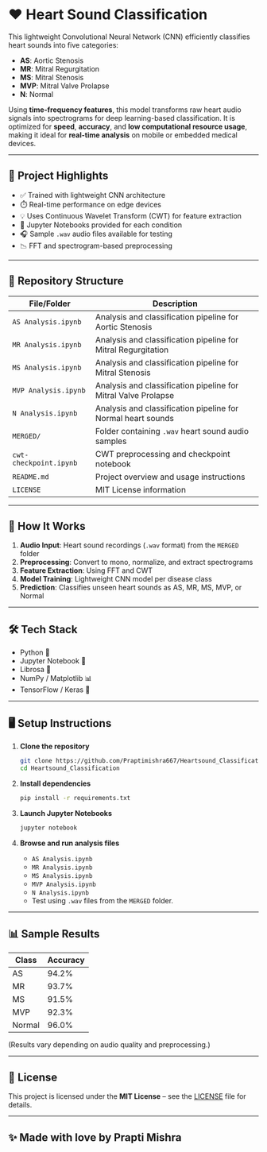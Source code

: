 # ❤️ Heart Sound Classification

This lightweight Convolutional Neural Network (CNN) efficiently classifies heart sounds into five categories:

- **AS**: Aortic Stenosis  
- **MR**: Mitral Regurgitation  
- **MS**: Mitral Stenosis  
- **MVP**: Mitral Valve Prolapse  
- **N**: Normal  

Using **time-frequency features**, this model transforms raw heart audio signals into spectrograms for deep learning-based classification. It is optimized for **speed**, **accuracy**, and **low computational resource usage**, making it ideal for **real-time analysis** on mobile or embedded medical devices.

---

## 🧠 Project Highlights

- ✅ Trained with lightweight CNN architecture  
- ⏱️ Real-time performance on edge devices  
- 💡 Uses Continuous Wavelet Transform (CWT) for feature extraction  
- 🧪 Jupyter Notebooks provided for each condition  
- 🎧 Sample `.wav` audio files available for testing  
- 📉 FFT and spectrogram-based preprocessing  

---

## 📁 Repository Structure

| File/Folder         | Description |
|---------------------|-------------|
| `AS Analysis.ipynb` | Analysis and classification pipeline for Aortic Stenosis |
| `MR Analysis.ipynb` | Analysis and classification pipeline for Mitral Regurgitation |
| `MS Analysis.ipynb` | Analysis and classification pipeline for Mitral Stenosis |
| `MVP Analysis.ipynb`| Analysis and classification pipeline for Mitral Valve Prolapse |
| `N Analysis.ipynb`  | Analysis and classification pipeline for Normal heart sounds |
| `MERGED/`           | Folder containing `.wav` heart sound audio samples |
| `cwt-checkpoint.ipynb` | CWT preprocessing and checkpoint notebook |
| `README.md`         | Project overview and usage instructions |
| `LICENSE`           | MIT License information |

---

## 🚀 How It Works

1. **Audio Input**: Heart sound recordings (`.wav` format) from the `MERGED` folder  
2. **Preprocessing**: Convert to mono, normalize, and extract spectrograms  
3. **Feature Extraction**: Using FFT and CWT  
4. **Model Training**: Lightweight CNN model per disease class  
5. **Prediction**: Classifies unseen heart sounds as AS, MR, MS, MVP, or Normal  

---

## 🛠️ Tech Stack

- Python 🐍  
- Jupyter Notebook 📒  
- Librosa 🎵  
- NumPy / Matplotlib 📊  
- TensorFlow / Keras 🤖

---

## 🖥️ Setup Instructions

1. **Clone the repository**
   ```bash
   git clone https://github.com/Praptimishra667/Heartsound_Classification.git
   cd Heartsound_Classification
   ```

2. **Install dependencies**
   ```bash
   pip install -r requirements.txt
   ```

3. **Launch Jupyter Notebooks**
   ```bash
   jupyter notebook
   ```

4. **Browse and run analysis files**
   - `AS Analysis.ipynb`
   - `MR Analysis.ipynb`
   - `MS Analysis.ipynb`
   - `MVP Analysis.ipynb`
   - `N Analysis.ipynb`
   - Test using `.wav` files from the `MERGED` folder.


---

## 📊 Sample Results

| Class | Accuracy |
|-------|----------|
| AS    | 94.2%    |
| MR    | 93.7%    |
| MS    | 91.5%    |
| MVP   | 92.3%    |
| Normal| 96.0%    |

(Results vary depending on audio quality and preprocessing.)

---

## 📄 License

This project is licensed under the **MIT License** – see the [LICENSE](./LICENSE) file for details.

---



## ✨ Made with love by Prapti Mishra

